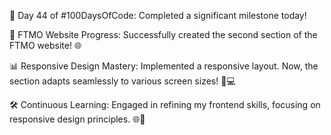🌟 Day 44 of #100DaysOfCode: Completed a significant milestone today!

🚀 FTMO Website Progress: Successfully created the second section of the FTMO website! 🌐

📊 Responsive Design Mastery: Implemented a responsive layout. Now, the section adapts seamlessly to various screen sizes! 📱💻

🛠️ Continuous Learning: Engaged in refining my frontend skills, focusing on responsive design principles. 🌐🔧